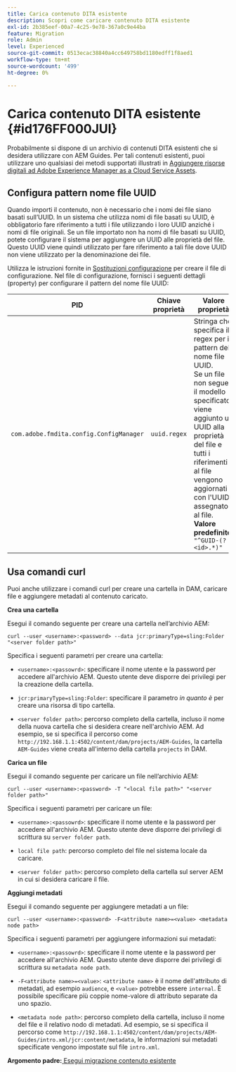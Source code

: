 ```yaml
---
title: Carica contenuto DITA esistente
description: Scopri come caricare contenuto DITA esistente
exl-id: 2b385eef-00a7-4c25-9e78-367a0c9e44ba
feature: Migration
role: Admin
level: Experienced
source-git-commit: 0513ecac38840a4cc649758bd1180edff1f8aed1
workflow-type: tm+mt
source-wordcount: '499'
ht-degree: 0%

---
```


# Carica contenuto DITA esistente {#id176FF000JUI}

Probabilmente si dispone di un archivio di contenuti DITA esistenti che si desidera utilizzare con AEM Guides. Per tali contenuti esistenti, puoi utilizzare uno qualsiasi dei metodi supportati illustrati in [Aggiungere risorse digitali ad Adobe Experience Manager as a Cloud Service Assets](https://experienceleague.adobe.com/docs/experience-manager-cloud-service/assets/manage/add-assets.html).

## Configura pattern nome file UUID

Quando importi il contenuto, non è necessario che i nomi dei file siano basati sull’UUID. In un sistema che utilizza nomi di file basati su UUID, è obbligatorio fare riferimento a tutti i file utilizzando i loro UUID anziché i nomi di file originali. Se un file importato non ha nomi di file basati su UUID, potete configurare il sistema per aggiungere un UUID alle proprietà del file. Questo UUID viene quindi utilizzato per fare riferimento a tali file dove UUID non viene utilizzato per la denominazione dei file.

Utilizza le istruzioni fornite in [Sostituzioni configurazione](download-install-additional-config-override.md#) per creare il file di configurazione. Nel file di configurazione, fornisci i seguenti dettagli \(property\) per configurare il pattern del nome file UUID:

| PID | Chiave proprietà | Valore proprietà |
|---|------------|--------------|
| `com.adobe.fmdita.config.ConfigManager` | `uuid.regex` | Stringa che specifica il regex per il pattern del nome file UUID. <br> Se un file non segue il modello specificato, viene aggiunto un UUID alla proprietà del file e tutti i riferimenti al file vengono aggiornati con l&#39;UUID assegnato al file. <br> **Valore predefinito**: `"^GUID-(?<id>.*)"` |

## Usa comandi curl

Puoi anche utilizzare i comandi curl per creare una cartella in DAM, caricare file e aggiungere metadati al contenuto caricato.

**Crea una cartella**

Esegui il comando seguente per creare una cartella nell’archivio AEM:

```
curl --user <username>:<password> --data jcr:primaryType=sling:Folder "<server folder path>"
```

Specifica i seguenti parametri per creare una cartella:

- `<username>:<passowrd>`: specificare il nome utente e la password per accedere all&#39;archivio AEM. Questo utente deve disporre dei privilegi per la creazione della cartella.

- `jcr:primaryType=sling:Folder`: specificare il parametro *in quanto è* per creare una risorsa di tipo cartella.

- `<server folder path>`: percorso completo della cartella, incluso il nome della nuova cartella che si desidera creare nell&#39;archivio AEM. Ad esempio, se si specifica il percorso come `http://192.168.1.1:4502/content/dam/projects/AEM-Guides`, la cartella `AEM-Guides` viene creata all&#39;interno della cartella `projects` in DAM.


**Carica un file**

Esegui il comando seguente per caricare un file nell’archivio AEM:

```
curl --user <username>:<password> -T "<local file path>" "<server folder path>"
```

Specifica i seguenti parametri per caricare un file:

- `<username>:<passowrd>`: specificare il nome utente e la password per accedere all&#39;archivio AEM. Questo utente deve disporre dei privilegi di scrittura su `server folder path`.

- ``local file path``: percorso completo del file nel sistema locale da caricare.

- `<server folder path>`: percorso completo della cartella sul server AEM in cui si desidera caricare il file.


**Aggiungi metadati**

Esegui il comando seguente per aggiungere metadati a un file:

```
curl --user <username>:<password> -F<attribute name>=<value> <metadata node path>
```

Specifica i seguenti parametri per aggiungere informazioni sui metadati:

- `<username>:<passowrd>`: specificare il nome utente e la password per accedere all&#39;archivio AEM. Questo utente deve disporre dei privilegi di scrittura su ``metadata node path``.

- ``-F<attribute name>=<value>``: `<attribute name>` è il nome dell&#39;attributo di metadati, ad esempio `audience`, e `<value>` potrebbe essere `internal`. È possibile specificare più coppie nome-valore di attributo separate da uno spazio.

- `<metadata node path>`: percorso completo della cartella, incluso il nome del file e il relativo nodo di metadati. Ad esempio, se si specifica il percorso come `http://192.168.1.1:4502/content/dam/projects/AEM-Guides/intro.xml/jcr:content/metadata`, le informazioni sui metadati specificate vengono impostate sul file `intro.xml`.


**Argomento padre:**[ Esegui migrazione contenuto esistente](migrate-content.md)

